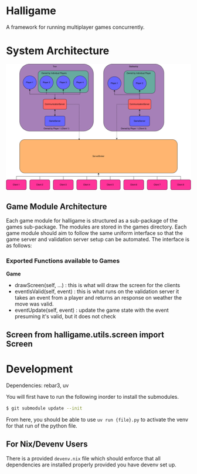 # Halligame
A framework for running multiplayer games concurrently.

# System Architecture
![](./topology/HalligameTopology.drawio.svg)

## Game Module Architecture
Each game module for halligame is structured as a sub-package of the games
sub-package. The modules are stored in the games directory. Each game module 
should aim to follow the same uniform interface so that the game server and
validation server setup can be automated. The interface is as follows:

### Exported Functions available to Games

**Game**
- drawScreen(self, ...) : this is what will draw the screen for the clients
- eventIsValid(self, event) : this is what runs on the validation server it 
takes an event from a player and returns an response on weather the move was
valid.
- eventUpdate(self, event) : update the game state with the event presuming it's
valid, but it does not check

**Screen**
from halligame.utils.screen import Screen
- 

# Development
Dependencies: rebar3, uv

You will first have to run the following inorder to install the submodules.

```bash
$ git submodule update --init
```
From here, you should be able to use `uv run {file}.py` to activate the venv for
that run of the python file.

## For Nix/Devenv Users
There is a provided `devenv.nix` file which should enforce that all dependencies
are installed properly provided you have devenv set up.


